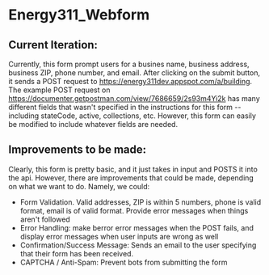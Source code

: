# Energy311_Webform

## Current Iteration: 
Currently, this form prompt users for a busines name, business address, business ZIP, phone number, and email. After clicking on the submit button, it sends a POST request to https://energy311dev.appspot.com/a/building. The example POST request on https://documenter.getpostman.com/view/7686659/2s93m4Yi2k has many different fields that wasn't specified in the instructions for this form -- including stateCode, active, collections, etc. However, this form can easily be modified to include whatever fields are needed.

## Improvements to be made:
Clearly, this form is pretty basic, and it just takes in input and POSTS it into the api. However, there are improvements that could be made, depending on what we want to do. Namely, we could:
- Form Validation. Valid addresses, ZIP is within 5 numbers, phone is valid format, email is of valid format. Provide error messages when things aren't followed
- Error Handling: make berror error messages when the POST fails, and display error messages when user inputs are wrong as well
- Confirmation/Success Message: Sends an email to the user specifying that their form has been received.
- CAPTCHA / Anti-Spam: Prevent bots from submitting the form



